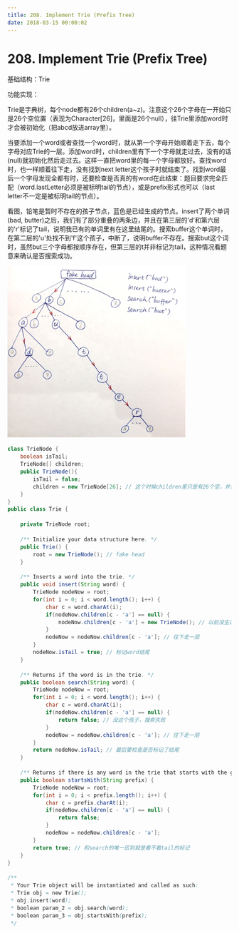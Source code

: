 ```yaml
---
title: 208. Implement Trie (Prefix Tree)
date: 2018-03-15 00:00:02
---
```


# 208. Implement Trie (Prefix Tree)

基础结构：Trie

功能实现：

Trie是字典树，每个node都有26个children(a~z)。注意这个26个字母在一开始只是26个空位置（表现为Character[26]，里面是26个null），往Trie里添加word时才会被初始化（把abcd放进array里）。

当要添加一个word或者查找一个word时，就从第一个字母开始顺着走下去，每个字母对应Trie的一层。添加word时，children里有下一个字母就走过去，没有的话(null)就初始化然后走过去。这样一直把word里的每一个字母都放好。查找word时，也一样顺着往下走，没有找到next letter这个孩子时就结束了。找到word最后一个字母发现全都有时，还要检查是否真的有word在此结束：题目要求完全匹配（word.lastLetter必须是被标明tail的节点），或是prefix形式也可以（last letter不一定是被标明tail的节点）。

看图，铅笔是暂时不存在的孩子节点，蓝色是已经生成的节点。insert了两个单词(bad, butter)之后，我们有了部分重叠的两条边，并且在第三层的'd'和第六层的'r'标记了tail，说明我已有的单词里有在这里结尾的。搜索buffer这个单词时，在第二层的'u'处找不到'f'这个孩子，中断了，说明buffer不存在。搜索but这个词时，虽然but三个字母都按顺序存在，但第三层的t并非标记为tail，这种情况看题意来确认是否搜索成功。

<img src="images/img4.jpeg" width="400px"/>

```java
class TrieNode {
    boolean isTail;
    TrieNode[] children;
    public TrieNode(){
        isTail = false;
        children = new TrieNode[26]; // 这个时候children里只是有26个空，并没有abcd在里面
    }
}
public class Trie {
    
    private TrieNode root;

    /** Initialize your data structure here. */
    public Trie() {
        root = new TrieNode(); // fake head
    }
    
    /** Inserts a word into the trie. */
    public void insert(String word) {
        TrieNode nodeNow = root;
        for(int i = 0; i < word.length(); i++) {
            char c = word.charAt(i);
            if(nodeNow.children[c - 'a'] == null) {
                nodeNow.children[c - 'a'] = new TrieNode(); // 以前没生过这个孩子就现在生
            }
            nodeNow = nodeNow.children[c - 'a']; // 往下走一层
        }
        nodeNow.isTail = true; // 标记word结尾
    }
    
    /** Returns if the word is in the trie. */
    public boolean search(String word) {
        TrieNode nodeNow = root;
        for(int i = 0; i < word.length(); i++) {
            char c = word.charAt(i);
            if(nodeNow.children[c - 'a'] == null) {
                return false; // 没这个孩子，搜索失败
            }
            nodeNow = nodeNow.children[c - 'a']; // 往下走一层
        }
        return nodeNow.isTail; // 最后要检查是否标记了结尾
    }
    
    /** Returns if there is any word in the trie that starts with the given prefix. */
    public boolean startsWith(String prefix) {
        TrieNode nodeNow = root;
        for(int i = 0; i < prefix.length(); i++) {
            char c = prefix.charAt(i);
            if(nodeNow.children[c - 'a'] == null) {
                return false;
            }
            nodeNow = nodeNow.children[c - 'a'];
        }
        return true; // 和search的唯一区别就是看不看tail的标记
    }
}

/**
 * Your Trie object will be instantiated and called as such:
 * Trie obj = new Trie();
 * obj.insert(word);
 * boolean param_2 = obj.search(word);
 * boolean param_3 = obj.startsWith(prefix);
 */
```